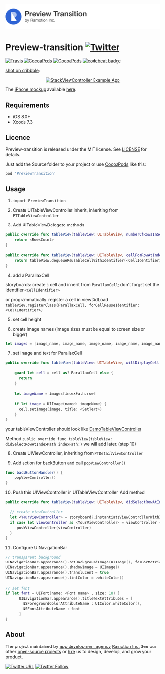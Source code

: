 ![header](./header.png)
# Preview-transition [![Twitter](https://img.shields.io/badge/Twitter-@Ramotion-blue.svg?style=flat)](http://twitter.com/Ramotion)
[![Travis](https://img.shields.io/travis/Ramotion/preview-transition.svg)](https://travis-ci.org/Ramotion/preview-transition.svg?branch=master)
[![CocoaPods](https://img.shields.io/cocoapods/p/PreviewTransition.svg)](https://cocoapods.org/pods/PreviewTransition)
[![CocoaPods](https://img.shields.io/cocoapods/v/PreviewTransition.svg)](http://cocoapods.org/pods/PreviewTransition)
[![codebeat badge](https://codebeat.co/badges/b99f71fe-b7e7-4a08-94bd-d98307d176ea)](https://codebeat.co/projects/github-com-ramotion-preview-transition)

[shot on dribbble](https://dribbble.com/shots/2724735-iOS-Preview-Transition-Open-Source):
<p align="center">
<a href="https://dribbble.com/shots/2694049-iOS-Pagination-Controller-Open-Source"><img src="preview.gif" width="890" height="668" alt="StackViewController Example App" /></a>
</p>

The [iPhone mockup](https://store.ramotion.com/product/iphone-6-mockups?utm_source=gthb&utm_medium=special&utm_campaign=preview-transition) available [here](https://store.ramotion.com/product/iphone-6-mockups?utm_source=gthb&utm_medium=special&utm_campaign=preview-transition).


## Requirements

- iOS 8.0+
- Xcode 7.3

## Licence

Preview-transition is released under the MIT license.
See [LICENSE](./LICENSE) for details.

Just add the Source folder to your project or use [CocoaPods](https://cocoapods.org) like this:
``` ruby
pod 'PreviewTransition'
```
## Usage

1) ``` import PreviewTransition ```

2) Create UITableViewController inherit, inheriting from ```PTTableViewController```

3) Add UITableViewDelegate methods

```swift
public override func tableView(tableView: UITableView, numberOfRowsInSection section: Int) -> Int {
    return <RowsCount>
}

public override func tableView(tableView: UITableView, cellForRowAtIndexPath indexPath: NSIndexPath) -> UITableViewCell {
    return tableView.dequeueReusableCellWithIdentifier(<CellIdentifier>, forIndexPath: indexPath)
}
```

4) add a ParallaxCell

storyboards:
create a cell and inherit from ```ParallaxCell```; don't forget set the identifier ```<CellIdentifier>```

or programmatically:
register a cell in viewDidLoad ```tableView.registerClass(ParallaxCell, forCellReuseIdentifier:<CellIdentifier>)```

5) set cell height

6) create image names (image sizes must be equal to screen size or bigger)

```swift
let images = [image_name, image_name, image_name, image_name, image_name] // image names
```

7) set image and text for ParallaxCell

```swift
public override func tableView(tableView: UITableView, willDisplayCell cell: UITableViewCell, forRowAtIndexPath indexPath: NSIndexPath) {

    guard let cell = cell as? ParallaxCell else {
      return
    }

    let imageName = images[indexPath.row]

    if let image = UIImage(named: imageName) {
      cell.setImage(image, title: <SetText>)
    }
}
```
your tableViewController should look like [DemoTableViewController](https://github.com/Ramotion/preview-transition/blob/master/PreviewTransitionDemo/PreviewTransitionDemo/ViewController/DemoTableViewController.swift)

Method ```public override func tableView(tableView: didSelectRowAtIndexPath indexPath:)``` we will add later. (step 10)

8) Create UIViewController, inheriting from ```PTDetailViewController```

9) Add action for backButton and call ```popViewController()```

```swift
func backButtonHandler() {
    popViewController()
}
```

10) Push this UIViewController in UITableViewController. Add method

```swift
public override func tableView(tableView: UITableView, didSelectRowAtIndexPath indexPath: NSIndexPath) {

  // create viewController
  let <YourViewController> = storyboard?.instantiateViewControllerWithIdentifier(<identifier>)
  if case let viewController as <YourViewController> = viewController {
     pushViewController(viewController)
  }
}
```

11) Configure UINavigationBar

```swift
// transparent background
UINavigationBar.appearance().setBackgroundImage(UIImage(), forBarMetrics: .Default)
UINavigationBar.appearance().shadowImage = UIImage()
UINavigationBar.appearance().translucent = true
UINavigationBar.appearance().tintColor = .whiteColor()

// set font
if let font = UIFont(name: <Font name> , size: 18) {
      UINavigationBar.appearance().titleTextAttributes = [
        NSForegroundColorAttributeName : UIColor.whiteColor(),
        NSFontAttributeName : font
      ]
}
```

## About
The project maintained by [app development agency](https://ramotion.com?utm_source=gthb&utm_medium=special&utm_campaign=preview-transition) [Ramotion Inc.](https://ramotion.com?utm_source=gthb&utm_medium=special&utm_campaign=preview-transition)
See our other [open-source projects](https://github.com/ramotion) or [hire](https://ramotion.com?utm_source=gthb&utm_medium=special&utm_campaign=preview-transition) us to design, develop, and grow your product.

[![Twitter URL](https://img.shields.io/twitter/url/http/shields.io.svg?style=social)](https://twitter.com/intent/tweet?text=https://github.com/ramotion/preview-transition)
[![Twitter Follow](https://img.shields.io/twitter/follow/ramotion.svg?style=social)](https://twitter.com/ramotion)
